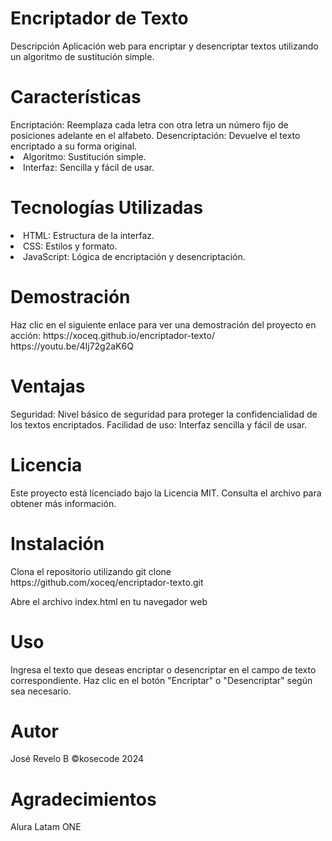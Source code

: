 <h1>Encriptador de Texto</h1>
Descripción
Aplicación web para encriptar y desencriptar textos utilizando un algoritmo de sustitución simple.

<h1>Características</h1>
Encriptación: Reemplaza cada letra con otra letra un número fijo de posiciones adelante en el alfabeto.
Desencriptación: Devuelve el texto encriptado a su forma original.

<li>Algoritmo: Sustitución simple.</li>
<li>Interfaz: Sencilla y fácil de usar.</li>
  
<h1>Tecnologías Utilizadas</h1>
<li>HTML: Estructura de la interfaz.</li>
<li>CSS: Estilos y formato.</li>
<li>JavaScript: Lógica de encriptación y desencriptación.</li>


<h1>Demostración</h1>
Haz clic en el siguiente enlace para ver una demostración del proyecto en acción:
https://xoceq.github.io/encriptador-texto/
https://youtu.be/4Ij72g2aK6Q

<h1>Ventajas</h1>
Seguridad: Nivel básico de seguridad para proteger la confidencialidad de los textos encriptados.
Facilidad de uso: Interfaz sencilla y fácil de usar.

<h1>Licencia</h1>
Este proyecto está licenciado bajo la Licencia MIT. Consulta el archivo  para obtener más información.

<h1>Instalación</h1>
Clona el repositorio utilizando git clone https://github.com/xoceq/encriptador-texto.git

Abre el archivo index.html en tu navegador web

<h1>Uso</h1>

Ingresa el texto que deseas encriptar o desencriptar en el campo de texto correspondiente.
Haz clic en el botón "Encriptar" o "Desencriptar" según sea necesario.


<h1>Autor</h1>
José Revelo B ©kosecode 2024

<h1>Agradecimientos</h1>
Alura Latam ONE
